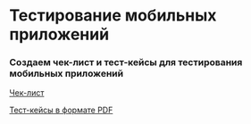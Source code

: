 # Тестирование мобильных приложений

### Создаем чек-лист и тест-кейсы для тестирования мобильных приложений
[Чек-лист]()

[Тест-кейсы в формате PDF]()
